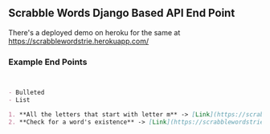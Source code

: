 ## Scrabble Words Django Based API End Point

There's a deployed demo on heroku for the same at https://scrabblewordstrie.herokuapp.com/


### Example End Points

```markdown


- Bulleted
- List

1. **All the letters that start with letter m** -> [Link](https://scrabblewordstrie.herokuapp.com/startLetter/m)
2. **Check for a word's existence** -> [Link](https://scrabblewordstrie.herokuapp.com/checkWord/testing)

```
